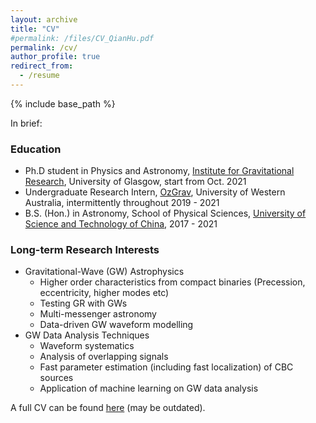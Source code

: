 ```yaml
---
layout: archive
title: "CV"
#permalink: /files/CV_QianHu.pdf
permalink: /cv/
author_profile: true
redirect_from:
  - /resume
---
```


{% include base_path %}

In brief: 

### Education

* Ph.D student in Physics and Astronomy, [Institute for Gravitational Research](http://www.physics.gla.ac.uk/igr/index.php), University of Glasgow, start from Oct. 2021
* Undergraduate Research Intern, [OzGrav](https://www.gravity.uwa.edu.au), University of Western Australia, intermittently throughout 2019 - 2021
* B.S. (Hon.) in Astronomy, School of Physical Sciences, [University of Science and Technology of China](http://en.ustc.edu.cn), 2017 - 2021

### Long-term Research Interests

* Gravitational-Wave (GW) Astrophysics
  * Higher order characteristics from compact binaries (Precession, eccentricity, higher modes etc)
  * Testing GR with GWs
  * Multi-messenger astronomy
  * Data-driven GW waveform modelling
* GW Data Analysis Techniques
  * Waveform systematics
  * Analysis of overlapping signals
  * Fast parameter estimation (including fast localization) of CBC sources
  * Application of machine learning on GW data analysis


A full CV can be found [here](../files/CV_QianHu.pdf) (may be outdated).
